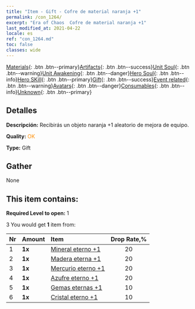 ```yaml
---
title: "Item - Gift - Cofre de material naranja +1"
permalink: /con_1264/
excerpt: "Era of Chaos  Cofre de material naranja +1"
last_modified_at: 2021-04-22
locale: es
ref: "con_1264.md"
toc: false
classes: wide
---
```

 [Materials](/ItemsES/){: .btn .btn--primary}[Artifacts](/ItemsES/Artifacts/){: .btn .btn--success}[Unit Soul](/ItemsES/UnitSoul/){: .btn .btn--warning}[Unit Awakening](/ItemsES/UnitAwakening/){: .btn .btn--danger}[Hero Soul](/ItemsES/HeroSoul/){: .btn .btn--info}[Hero SKill](/ItemsES/HeroSkill/){: .btn .btn--primary}[Gift](/ItemsES/Gift/){: .btn .btn--success}[Event related](/ItemsES/Events/){: .btn .btn--warning}[Avatars](/ItemsES/Avatars/){: .btn .btn--danger}[Consumables](/ItemsES/Consumables/){: .btn .btn--info}[Unknown](/ItemsES/Unknown/){: .btn .btn--primary}

## Detalles
 **Descripción:** Recibirás un objeto naranja +1 aleatorio de mejora de equipo.

 **Quality:** <span style="color: #FF8C00">OK</span>

 **Type:** Gift

## Gather

  None

## This item contains:

 **Required Level to open:** 1

 3 You would get **1** item  from:

  | Nr | Amount |     Item    | Drop Rate,% |
  |:---|:-------|:------------|:---------:|
  | 1 |  **1x** | [Mineral eterno +1](/es/Items/mat_68/) | 20 | 
  | 2 |  **1x** | [Madera eterna +1](/es/Items/mat_69/) | 20 | 
  | 3 |  **1x** | [Mercurio eterno +1](/es/Items/mat_70/) | 20 | 
  | 4 |  **1x** | [Azufre eterno +1](/es/Items/mat_71/) | 20 | 
  | 5 |  **1x** | [Gemas eternas +1](/es/Items/mat_72/) | 10 | 
  | 6 |  **1x** | [Cristal eterno +1](/es/Items/mat_73/) | 10 | 
